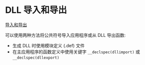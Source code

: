 # DLL 导入和导出

[导入和导出](https://docs.microsoft.com/zh-cn/cpp/build/importing-and-exporting?view=msvc-170)

可以使用两种方法将公共符号导入应用程序或从 DLL 导出函数:

+ 生成 DLL 时使用模块定义 (.def) 文件
+ 在主应用程序的函数定义中使用关键字 `__declspec(dllimport)` 或 `__declspec(dllexport)`
